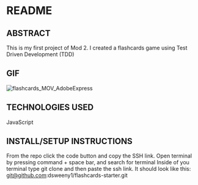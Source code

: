 # README

## ABSTRACT
This is my first project of Mod 2. I created a flashcards game using Test Driven Development (TDD)

## GIF

![flashcards_MOV_AdobeExpress](https://user-images.githubusercontent.com/11345457/178086994-b71a29de-f073-44e0-9578-af7ad4cb3a36.gif)


## TECHNOLOGIES USED
JavaScript

## INSTALL/SETUP INSTRUCTIONS
From the repo click the code button and copy the SSH link.
Open terminal by pressing command + space bar, and search for terminal
Inside of you terminal type git clone and then paste the ssh link. It should look like this: git@github.com:dsweeny1/flashcards-starter.git
